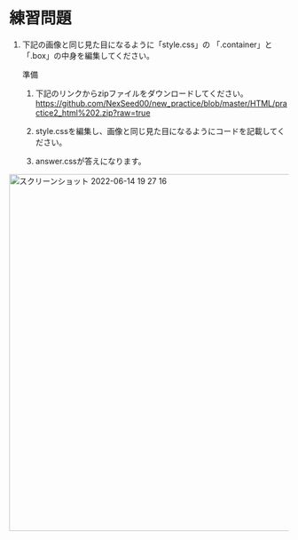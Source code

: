 # 練習問題
1. 下記の画像と同じ見た目になるように「style.css」の 「.container」と「.box」の中身を編集してください。

    準備
    1. 下記のリンクからzipファイルをダウンロードしてください。
    https://github.com/NexSeed00/new_practice/blob/master/HTML/practice2_html%202.zip?raw=true

    2. style.cssを編集し、画像と同じ見た目になるようにコードを記載してください。

    3. answer.cssが答えになります。


<img width="643" alt="スクリーンショット 2022-06-14 19 27 16" src="https://user-images.githubusercontent.com/75789463/173566879-c90a429c-9f11-48b7-acce-5608d43dec72.png">
